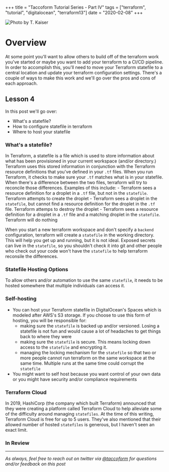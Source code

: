 +++
title =  "Taccoform Tutorial Series - Part IV"
tags = ["terraform", "tutorial", "digitalocean", "terraform13"]
date = "2020-02-08"
+++


![Photo by T. Kaiser](https://taccoform-blog.sfo2.digitaloceanspaces.com/static/post/tts_p1/header.jpg)


# Overview

At some point you'll want to allow others to build off of the terraform work you've started or maybe you want to add your terraform to a CI/CD pipeline. In order to accomplish this, you'll need to move your Terraform statefile to a central location and update your terraform configuration settings. There's a couple of ways to make this work and we'll go over the pros and cons of each approach.

## Lesson 4

In this post we'll go over:
* What's a statefile? 
* How to configure statefile in terraform
* Where to host your statefile


### What's a statefile? 

In Terraform, a statefile is a file which is used to store information about what has been provisioned in your current workspace (and/or directory.) Terraform uses this stored information in conjunction with the Terraform resource definitions that you've defined in your `.tf` files. When you run Terraform, it checks to make sure your `.tf` matches what is in your statefile. When there's a difference between the two files, terraform will try to reconcile those differences. Examples of this include:
    - Terraform sees a resource definition for a droplet in a `.tf` file, but not in the `statefile`. Terraform attempts to create the droplet
    - Terraform sees a droplet in the `statefile`, but cannot find a resource definition for the droplet in the `.tf` file. Terraform attemps to destroy the droplet
    - Terraform sees a resource definition for a droplet in a `.tf` file and a matching droplet in the `statefile`. Terraform will do nothing

When you start a new terraform workspace and don't specify a `backend` configuration, terraform will create a `statefile` in the working directory. This will help you get up and running, but it is not ideal. Exposed secrets can live in the `statefile`, so you shouldn't check it into git and other people who check out your code won't have the `statefile` to help terraform reconsile the differences.

### Statefile Hosting Options

To allow others and/or automation to use the same `statefile`, it needs to be hosted somewhere that multiple individuals can access it. 

### Self-hosting

* You can host your Terraform statefile in DigitalOcean's Spaces which is modeled after AWS's S3 storage. If you choose to use this form of hosting, you will be responsible for:
  * making sure the `statefile` is backed up and/or versioned. Losing a statefile is not fun and would cause a lot of headaches to get things back to where they were
  * making sure the `statefile` is secure. This means locking down access to the `statefile` and encrypting it.
  * managing the locking mechanism for the `statefile` so that two or more people cannot run terraform on the same workspace at the same time. Multiple runs at the same time could corrupt the `statefile`
* You might want to self host because you want control of your own data or you might have security and/or compliance requirements

### Terraform Cloud

In 2019, HashiCorp (the company which built Terraform) announced that they were creating a platform called Terraform Cloud to help alleviate some of the difficulty around managing `statefiles`. At the time of this writing, Terraform Cloud is free for up to 5 users. They've also mentioned that their allowed number of hosted `statefiles` is generous, but I haven't seen an exact limit.



### In Review



---
_As always, feel free to reach out on twitter via [@taccoform](https://twitter.com/taccoform) for questions and/or feedback on this post_